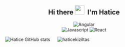 <h2 align='center'> Hi there <img src="https://user-images.githubusercontent.com/53148314/120832912-d7576900-c569-11eb-8de9-71da3412c259.gif" height="30">&nbsp; I'm Hatice </h2>

<!--

**haticekiziltas/haticekiziltas** is a ✨ _special_ ✨ repository because its `README.md` (this file) appears on your GitHub profile.

Here are some ideas to get you started:

- 🔭 I’m currently working on ...
- 🌱 I’m currently learning ...
- 👯 I’m looking to collaborate on ...
- 🤔 I’m looking for help with ...
- 💬 Ask me about ...
- 📫 How to reach me: ...
- 😄 Pronouns: ...
- ⚡ Fun fact: ...
-->


<div align="center">
<img alt="Angular" src="https://komarev.com/ghpvc/?username=haticekiziltas&style=flat&color=red"/>
  </div>
<div align="center">
<img alt="Javascript" src="https://badges.aleen42.com/src/javascript.svg"/>
<img alt="React" src="https://badges.aleen42.com/src/react.svg"/>


</div>
  
<p>
 
  ![Hatice GitHub stats](https://github-readme-stats.vercel.app/api?username=haticekiziltas&show_icons=true&theme=dracula)&nbsp;&nbsp;&nbsp;&nbsp;&nbsp; <img src="https://github-readme-stats.vercel.app/api/top-langs?username=haticekiziltas&&langs_count=8&show_icons=true&locale=en&layout=compact&theme=dracula" alt="haticekiziltas"></p>











